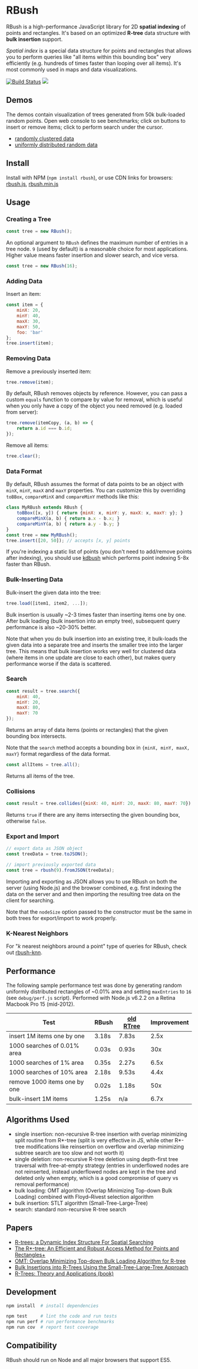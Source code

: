 RBush
=====

RBush is a high-performance JavaScript library for 2D **spatial indexing** of points and rectangles.
It's based on an optimized **R-tree** data structure with **bulk insertion** support.

*Spatial index* is a special data structure for points and rectangles
that allows you to perform queries like "all items within this bounding box" very efficiently
(e.g. hundreds of times faster than looping over all items).
It's most commonly used in maps and data visualizations.

[![Build Status](https://travis-ci.org/mourner/rbush.svg?branch=master)](https://travis-ci.org/mourner/rbush)
[![](https://img.shields.io/badge/simply-awesome-brightgreen.svg)](https://github.com/mourner/projects)

## Demos

The demos contain visualization of trees generated from 50k bulk-loaded random points.
Open web console to see benchmarks;
click on buttons to insert or remove items;
click to perform search under the cursor.

* [randomly clustered data](http://mourner.github.io/rbush/viz/viz-cluster.html)
* [uniformly distributed random data](http://mourner.github.io/rbush/viz/viz-uniform.html)

## Install

Install with NPM (`npm install rbush`), or use CDN links for browsers:
[rbush.js](https://unpkg.com/rbush@2.0.1/rbush.js),
[rbush.min.js](https://unpkg.com/rbush@2.0.1/rbush.min.js)

## Usage

### Creating a Tree

```js
const tree = new RBush();
```

An optional argument to `RBush` defines the maximum number of entries in a tree node.
`9` (used by default) is a reasonable choice for most applications.
Higher value means faster insertion and slower search, and vice versa.

```js
const tree = new RBush(16);
```

### Adding Data

Insert an item:

```js
const item = {
    minX: 20,
    minY: 40,
    maxX: 30,
    maxY: 50,
    foo: 'bar'
};
tree.insert(item);
```

### Removing Data

Remove a previously inserted item:

```js
tree.remove(item);
```

By default, RBush removes objects by reference.
However, you can pass a custom `equals` function to compare by value for removal,
which is useful when you only have a copy of the object you need removed (e.g. loaded from server):

```js
tree.remove(itemCopy, (a, b) => {
    return a.id === b.id;
});
```

Remove all items:

```js
tree.clear();
```

### Data Format

By default, RBush assumes the format of data points to be an object
with `minX`, `minY`, `maxX` and `maxY` properties.
You can customize this by overriding `toBBox`, `compareMinX` and `compareMinY` methods like this:

```js
class MyRBush extends RBush {
    toBBox([x, y]) { return {minX: x, minY: y, maxX: x, maxY: y}; }
    compareMinX(a, b) { return a.x - b.x; }
    compareMinY(a, b) { return a.y - b.y; }
}
const tree = new MyRBush();
tree.insert([20, 50]); // accepts [x, y] points
```

If you're indexing a static list of points (you don't need to add/remove points after indexing), you should
use [kdbush](https://github.com/mourner/kdbush) which performs point indexing 5-8x faster than RBush.

### Bulk-Inserting Data

Bulk-insert the given data into the tree:

```js
tree.load([item1, item2, ...]);
```

Bulk insertion is usually ~2-3 times faster than inserting items one by one.
After bulk loading (bulk insertion into an empty tree),
subsequent query performance is also ~20-30% better.

Note that when you do bulk insertion into an existing tree,
it bulk-loads the given data into a separate tree
and inserts the smaller tree into the larger tree.
This means that bulk insertion works very well for clustered data
(where items in one update are close to each other),
but makes query performance worse if the data is scattered.

### Search

```js
const result = tree.search({
    minX: 40,
    minY: 20,
    maxX: 80,
    maxY: 70
});
```

Returns an array of data items (points or rectangles) that the given bounding box intersects.

Note that the `search` method accepts a bounding box in `{minX, minY, maxX, maxY}` format
regardless of the data format.

```js
const allItems = tree.all();
```

Returns all items of the tree.

### Collisions

```js
const result = tree.collides({minX: 40, minY: 20, maxX: 80, maxY: 70});
```

Returns `true` if there are any items intersecting the given bounding box, otherwise `false`.

### Export and Import

```js
// export data as JSON object
const treeData = tree.toJSON();

// import previously exported data
const tree = rbush(9).fromJSON(treeData);
```

Importing and exporting as JSON allows you to use RBush on both the server (using Node.js) and the browser combined,
e.g. first indexing the data on the server and and then importing the resulting tree data on the client for searching.

Note that the `nodeSize` option passed to the constructor must be the same in both trees for export/import to work
properly.

### K-Nearest Neighbors

For "_k_ nearest neighbors around a point" type of queries for RBush,
check out [rbush-knn](https://github.com/mourner/rbush-knn).

## Performance

The following sample performance test was done by generating
random uniformly distributed rectangles of ~0.01% area and setting `maxEntries` to `16`
(see `debug/perf.js` script).
Performed with Node.js v6.2.2 on a Retina Macbook Pro 15 (mid-2012).

Test                         | RBush  | [old RTree](https://github.com/imbcmdth/RTree) | Improvement
---------------------------- | ------ | ------ | ----
insert 1M items one by one   | 3.18s  | 7.83s  | 2.5x
1000 searches of 0.01% area  | 0.03s  | 0.93s  | 30x
1000 searches of 1% area     | 0.35s  | 2.27s  | 6.5x
1000 searches of 10% area    | 2.18s  | 9.53s  | 4.4x
remove 1000 items one by one | 0.02s  | 1.18s  | 50x
bulk-insert 1M items         | 1.25s  | n/a    | 6.7x

## Algorithms Used

* single insertion: non-recursive R-tree insertion with overlap minimizing split routine from R\*-tree (split is very
  effective in JS, while other R\*-tree modifications like reinsertion on overflow and overlap minimizing subtree search
  are too slow and not worth it)
* single deletion: non-recursive R-tree deletion using depth-first tree traversal with free-at-empty strategy (entries
  in underflowed nodes are not reinserted, instead underflowed nodes are kept in the tree and deleted only when empty,
  which is a good compromise of query vs removal performance)
* bulk loading: OMT algorithm (Overlap Minimizing Top-down Bulk Loading) combined with Floyd–Rivest selection algorithm
* bulk insertion: STLT algorithm (Small-Tree-Large-Tree)
* search: standard non-recursive R-tree search

## Papers

* [R-trees: a Dynamic Index Structure For Spatial Searching](http://www-db.deis.unibo.it/courses/SI-LS/papers/Gut84.pdf)
* [The R*-tree: An Efficient and Robust Access Method for Points and Rectangles+](http://dbs.mathematik.uni-marburg.de/publications/myPapers/1990/BKSS90.pdf)
* [OMT: Overlap Minimizing Top-down Bulk Loading Algorithm for R-tree](http://ftp.informatik.rwth-aachen.de/Publications/CEUR-WS/Vol-74/files/FORUM_18.pdf)
* [Bulk Insertions into R-Trees Using the Small-Tree-Large-Tree Approach](http://www.cs.arizona.edu/~bkmoon/papers/dke06-bulk.pdf)
* [R-Trees: Theory and Applications (book)](http://www.apress.com/9781852339777)

## Development

```bash
npm install  # install dependencies

npm test     # lint the code and run tests
npm run perf # run performance benchmarks
npm run cov  # report test coverage
```

## Compatibility

RBush should run on Node and all major browsers that support ES5.
